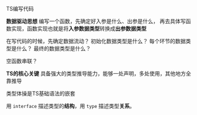 

TS编写代码

**数据驱动思想**
编写一个函数，先确定好入参是什么、出参是什么，
再去具体写函数实现，函数实现也就是将**入参数据类型**转换成**出参数据类型**


在写代码的时候，先确定数据流动？
初始化数据类型是什么？
每个环节的数据类型是什么？
最终的数据类型是什么？

空函数串联？


**TS的核心关键**
具备强大的类型推导能力，能够一处声明，多处使用，其他地方全靠推导


类型体操是TS基础语法的嵌套

用 `interface` 描述类型的**结构**，用 `type` 描述类型**关系**。
